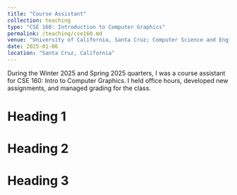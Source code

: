 ```yaml
---
title: "Course Assistant"
collection: teaching
type: "CSE 160: Introduction to Computer Graphics"
permalink: /teaching/cse160.md
venue: "University of California, Santa Cruz; Computer Science and Engineering"
date: 2025-01-06
location: "Santa Cruz, California"
---
```


During the Winter 2025 and Spring 2025 quarters, I was a course assistant for CSE 160: Intro to Computer Graphics. I held office hours, developed new assignments, and managed grading for the class.

Heading 1
======

Heading 2
======

Heading 3
======
